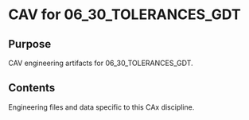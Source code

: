 # CAV for 06_30_TOLERANCES_GDT

## Purpose
CAV engineering artifacts for 06_30_TOLERANCES_GDT.

## Contents
Engineering files and data specific to this CAx discipline.
